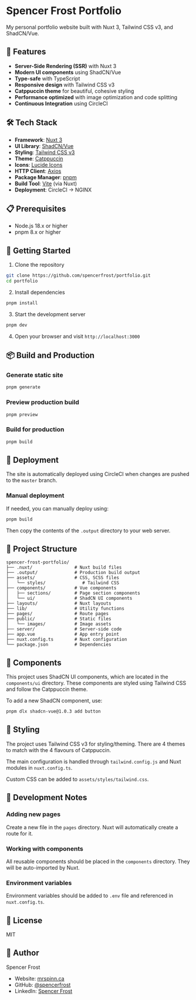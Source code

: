 # Spencer Frost Portfolio

My personal portfolio website built with Nuxt 3, Tailwind CSS v3, and ShadCN/Vue.

## 🚀 Features

- **Server-Side Rendering (SSR)** with Nuxt 3
- **Modern UI components** using ShadCN/Vue
- **Type-safe** with TypeScript
- **Responsive design** with Tailwind CSS v3
- **Catppuccin theme** for beautiful, cohesive styling
- **Performance optimized** with image optimization and code splitting
- **Continuous Integration** using CircleCI

## 🛠️ Tech Stack

- **Framework**: [Nuxt 3](https://nuxt.com/)
- **UI Library**: [ShadCN/Vue](https://www.shadcn-vue.com)
- **Styling**: [Tailwind CSS v3](https://tailwindcss.com/)
- **Theme**: [Catppuccin](https://github.com/catppuccin/tailwindcss)
- **Icons**: [Lucide Icons](https://lucide.dev/)
- **HTTP Client**: [Axios](https://axios-http.com/)
- **Package Manager**: [pnpm](https://pnpm.io/)
- **Build Tool**: [Vite](https://vitejs.dev/) (via Nuxt)
- **Deployment**: CircleCI → NGINX

## 📋 Prerequisites

- Node.js 18.x or higher
- pnpm 8.x or higher

## 🚦 Getting Started

1. Clone the repository

  ```bash
  git clone https://github.com/spencerfrost/portfolio.git
  cd portfolio
  ```

2. Install dependencies

  ```bash
  pnpm install
  ```

3. Start the development server

  ```bash
  pnpm dev
  ```

4. Open your browser and visit `http://localhost:3000`

## 📦 Build and Production

### Generate static site

```bash
pnpm generate
```

### Preview production build

```bash
pnpm preview
```

### Build for production

```bash
pnpm build
```

## 🚢 Deployment

The site is automatically deployed using CircleCI when changes are pushed to the `master` branch.

### Manual deployment

If needed, you can manually deploy using:

```bash
pnpm build
```

Then copy the contents of the `.output` directory to your web server.

## 📁 Project Structure

```
spencer-frost-portfolio/
├── .nuxt/                # Nuxt build files
├── .output/              # Production build output
├── assets/               # CSS, SCSS files
│   └── styles/              # Tailwind CSS
├── components/           # Vue components
│   ├── sections/         # Page section components
│   └── ui/               # ShadCN UI components
├── layouts/              # Nuxt layouts
├── lib/                  # Utility functions
├── pages/                # Route pages
├── public/               # Static files
│   └── images/           # Image assets
├── server/               # Server-side code
├── app.vue               # App entry point
├── nuxt.config.ts        # Nuxt configuration
└── package.json          # Dependencies
```

## 🧩 Components

This project uses ShadCN UI components, which are located in the `components/ui` directory. These components are styled using Tailwind CSS and follow the Catppuccin theme.

To add a new ShadCN component, use:

```bash
pnpm dlx shadcn-vue@1.0.3 add button
```

## 🎨 Styling

The project uses Tailwind CSS v3 for styling/theming. There are 4 themes to match with the 4 flavours of Catppuccin.

The main configuration is handled through `tailwind.config.js` and Nuxt modules in `nuxt.config.ts`.

Custom CSS can be added to `assets/styles/tailwind.css`.

## 🧪 Development Notes

### Adding new pages

Create a new file in the `pages` directory. Nuxt will automatically create a route for it.

### Working with components

All reusable components should be placed in the `components` directory. They will be auto-imported by Nuxt.

### Environment variables

Environment variables should be added to `.env` file and referenced in `nuxt.config.ts`.

## 📝 License

MIT

## 👤 Author

Spencer Frost

- Website: [mrspinn.ca](https://www.mrspinn.ca)
- GitHub: [@spencerfrost](https://github.com/spencerfrost)
- LinkedIn: [Spencer Frost](https://www.linkedin.com/in/spencer-frost-40405463/)
